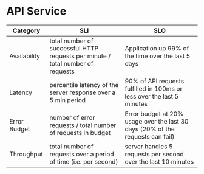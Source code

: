 # API Service

| Category     | SLI                                                                            | SLO                                                                             |
|--------------|--------------------------------------------------------------------------------|---------------------------------------------------------------------------------|
| Availability | total number of successful HTTP requests per minute / total number of requests | Application up 99% of the time over the last 5 days                             |
| Latency      | percentile latency of the server response over a 5 min period                  | 90% of API requests fulfilled in 100ms or less over the last 5 minutes          |
| Error Budget | number of error requests / total number of requests in budget                  | Error budget at 20% usage over the last 30 days (20% of the requests can fail)  |
| Throughput   | total number of requests over a period of time (i.e. per second)               | server handles 5 requests per second over the last 10 minutes                   |